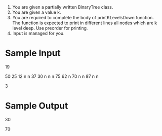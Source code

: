 1. You are given a partially written BinaryTree class.
2. You are given a value k.
3. You are required to complete the body of printKLevelsDown function. The function is expected to print in different lines all nodes which are k level deep. Use preorder for printing.
4. Input is managed for you.


# Sample Input

19

50 25 12 n n 37 30 n n n 75 62 n 70 n n 87 n n

3

# Sample Output

30

70